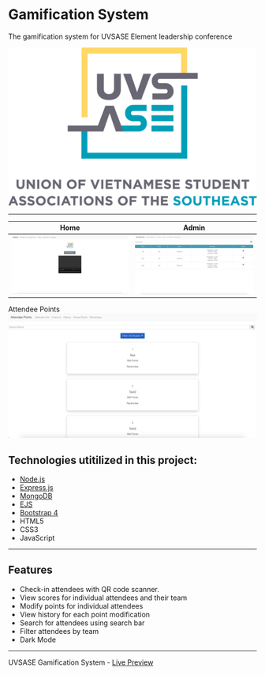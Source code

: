 
# Gamification System
The gamification system for UVSASE Element leadership conference

![Image](https://github.com/AndyUGA/Element/blob/master/public/images/uvsase2.png)



------------------------------------------------------------------------------------------------------------------------------  
Home             |  Admin
:-------------------------:|:-------------------------:
![](https://github.com/AndyUGA/Element/blob/master/Screenshots/Home.png)  |  ![](https://github.com/AndyUGA/Element/blob/master/Screenshots/Admin.png)
Attendee Points            
![](https://github.com/AndyUGA/Element/blob/master/Screenshots/Points.png)
## Technologies utitilized in this project:
- [Node.js](https://nodejs.org/en/) 
- [Express.js](https://expressjs.com)
- [MongoDB](https://www.mongodb.com) 
- [EJS](https://ejs.co)
- [Bootstrap 4](https://getbootstrap.com)
- HTML5
- CSS3
- JavaScript

---------------------------------------------------------------------------------------------------------------------------
## Features
- Check-in attendees with QR code scanner.
- View scores for individual attendees and their team
- Modify points for individual attendees
- View history for each point modification
- Search for attendees using search bar
- Filter attendees by team 
- Dark Mode


---------------------------------------------------------------------------------------------------------------------------

UVSASE Gamification System - [Live Preview](https://vivacious-trigonometry.glitch.me)
